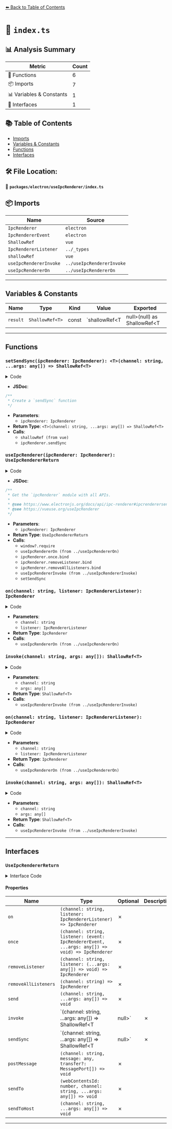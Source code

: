 [⬅️ Back to Table of Contents](../../../index.md)

# 📄 `index.ts`

## 📊 Analysis Summary

| Metric | Count |
|--------|-------|
| 🔧 Functions | 6 |
| 📦 Imports | 7 |
| 📊 Variables & Constants | 1 |
| 📐 Interfaces | 1 |

## 📚 Table of Contents

- [Imports](#imports)
- [Variables & Constants](#variables-constants)
- [Functions](#functions)
- [Interfaces](#interfaces)

## 🛠️ File Location:
📂 **`packages/electron/useIpcRenderer/index.ts`**

## 📦 Imports

| Name | Source |
|------|--------|
| `IpcRenderer` | `electron` |
| `IpcRendererEvent` | `electron` |
| `ShallowRef` | `vue` |
| `IpcRendererListener` | `../_types` |
| `shallowRef` | `vue` |
| `useIpcRendererInvoke` | `../useIpcRendererInvoke` |
| `useIpcRendererOn` | `../useIpcRendererOn` |


---

## Variables & Constants

| Name | Type | Kind | Value | Exported |
|------|------|------|-------|----------|
| `result` | `ShallowRef<T>` | const | `shallowRef<T | null>(null) as ShallowRef<T | null>` | ✗ |


---

## Functions

### `setSendSync(ipcRenderer: IpcRenderer): <T>(channel: string, ...args: any[]) => ShallowRef<T>`

<details><summary>Code</summary>

```ts
function setSendSync(ipcRenderer: IpcRenderer) {
  return <T>(channel: string, ...args: any[]): ShallowRef<T | null> => {
    const result = shallowRef<T | null>(null) as ShallowRef<T | null>
    result.value = ipcRenderer.sendSync(channel, ...args)
    return result
  }
}
```
</details>

- **JSDoc**:
```ts
/**
 * Create a `sendSync` function
 */
```

- **Parameters**:
  - `ipcRenderer: IpcRenderer`
- **Return Type**: `<T>(channel: string, ...args: any[]) => ShallowRef<T>`
- **Calls**:
  - `shallowRef (from vue)`
  - `ipcRenderer.sendSync`
### `useIpcRenderer(ipcRenderer: IpcRenderer): UseIpcRendererReturn`

<details><summary>Code</summary>

```ts
export function useIpcRenderer(ipcRenderer?: IpcRenderer): UseIpcRendererReturn {
  if (!ipcRenderer)
    ipcRenderer = window?.require('electron').ipcRenderer

  if (!ipcRenderer)
    throw new Error('provide IpcRenderer module or enable nodeIntegration')

  return {
    on: (channel: string, listener: IpcRendererListener) => useIpcRendererOn(channel, listener),
    once: ipcRenderer.once.bind(ipcRenderer),
    removeListener: ipcRenderer.removeListener.bind(ipcRenderer),
    removeAllListeners: ipcRenderer.removeAllListeners.bind(ipcRenderer),
    send: ipcRenderer.send,
    invoke: <T>(channel: string, ...args: any[]) => useIpcRendererInvoke<T>(ipcRenderer!, channel, ...args),
    sendSync: setSendSync(ipcRenderer),
    postMessage: ipcRenderer.postMessage,
    sendTo: ipcRenderer.sendTo,
    sendToHost: ipcRenderer.sendToHost,
  }
}
```
</details>

- **JSDoc**:
```ts
/**
 * Get the `ipcRenderer` module with all APIs.
 *
 * @see https://www.electronjs.org/docs/api/ipc-renderer#ipcrenderersendtohostchannel-args
 * @see https://vueuse.org/useIpcRenderer
 */
```

- **Parameters**:
  - `ipcRenderer: IpcRenderer`
- **Return Type**: `UseIpcRendererReturn`
- **Calls**:
  - `window?.require`
  - `useIpcRendererOn (from ../useIpcRendererOn)`
  - `ipcRenderer.once.bind`
  - `ipcRenderer.removeListener.bind`
  - `ipcRenderer.removeAllListeners.bind`
  - `useIpcRendererInvoke (from ../useIpcRendererInvoke)`
  - `setSendSync`
### `on(channel: string, listener: IpcRendererListener): IpcRenderer`

<details><summary>Code</summary>

```ts
(channel: string, listener: IpcRendererListener) => useIpcRendererOn(channel, listener)
```
</details>

- **Parameters**:
  - `channel: string`
  - `listener: IpcRendererListener`
- **Return Type**: `IpcRenderer`
- **Calls**:
  - `useIpcRendererOn (from ../useIpcRendererOn)`
### `invoke(channel: string, args: any[]): ShallowRef<T>`

<details><summary>Code</summary>

```ts
<T>(channel: string, ...args: any[]) => useIpcRendererInvoke<T>(ipcRenderer!, channel, ...args)
```
</details>

- **Parameters**:
  - `channel: string`
  - `args: any[]`
- **Return Type**: `ShallowRef<T>`
- **Calls**:
  - `useIpcRendererInvoke (from ../useIpcRendererInvoke)`
### `on(channel: string, listener: IpcRendererListener): IpcRenderer`

<details><summary>Code</summary>

```ts
(channel: string, listener: IpcRendererListener) => useIpcRendererOn(channel, listener)
```
</details>

- **Parameters**:
  - `channel: string`
  - `listener: IpcRendererListener`
- **Return Type**: `IpcRenderer`
- **Calls**:
  - `useIpcRendererOn (from ../useIpcRendererOn)`
### `invoke(channel: string, args: any[]): ShallowRef<T>`

<details><summary>Code</summary>

```ts
<T>(channel: string, ...args: any[]) => useIpcRendererInvoke<T>(ipcRenderer!, channel, ...args)
```
</details>

- **Parameters**:
  - `channel: string`
  - `args: any[]`
- **Return Type**: `ShallowRef<T>`
- **Calls**:
  - `useIpcRendererInvoke (from ../useIpcRendererInvoke)`

---

## Interfaces

### `UseIpcRendererReturn`

<details><summary>Interface Code</summary>

```ts
export interface UseIpcRendererReturn {
  /**
   * Listens to channel, when a new message arrives listener would be called with listener(event, args...).
   * [ipcRenderer.removeListener](https://www.electronjs.org/docs/api/ipc-renderer#ipcrendererremovelistenerchannel-listener) automatically on unmounted.
   *
   * @see https://www.electronjs.org/docs/api/ipc-renderer#ipcrendereronchannel-listener
   */
  on: (channel: string, listener: IpcRendererListener) => IpcRenderer

  /**
   * Adds a one time listener function for the event. This listener is invoked only the next time a message is sent to channel, after which it is removed.
   *
   * @see https://www.electronjs.org/docs/api/ipc-renderer#ipcrendereroncechannel-listener
   */
  once: (channel: string, listener: (event: IpcRendererEvent, ...args: any[]) => void) => IpcRenderer

  /**
   * Removes the specified listener from the listener array for the specified channel.
   *
   * @see https://www.electronjs.org/docs/api/ipc-renderer#ipcrendererremovelistenerchannel-listener
   */
  removeListener: (channel: string, listener: (...args: any[]) => void) => IpcRenderer

  /**
   * Removes all listeners, or those of the specified channel.
   *
   * @see https://www.electronjs.org/docs/api/ipc-renderer#ipcrendererremovealllistenerschannel
   */
  removeAllListeners: (channel: string) => IpcRenderer

  /**
   * Send an asynchronous message to the main process via channel, along with arguments.
   *
   * @see https://www.electronjs.org/docs/api/ipc-renderer#ipcrenderersendchannel-args
   */
  send: (channel: string, ...args: any[]) => void

  /**
   * Returns Promise<any> - Resolves with the response from the main process.
   * Send a message to the main process via channel and expect a result ~~asynchronously~~.
   * As composition-api, it makes asynchronous operations look like synchronous.
   *
   * @see https://www.electronjs.org/docs/api/ipc-renderer#ipcrendererinvokechannel-args
   */
  invoke: <T>(channel: string, ...args: any[]) => ShallowRef<T | null>

  /**
   * Returns any - The value sent back by the ipcMain handler.
   * Send a message to the main process via channel and expect a result synchronously.
   *
   * @see https://www.electronjs.org/docs/api/ipc-renderer#ipcrenderersendsyncchannel-args
   */
  sendSync: <T>(channel: string, ...args: any[]) => ShallowRef<T | null>

  /**
   * Send a message to the main process, optionally transferring ownership of zero or more MessagePort objects.
   *
   * @see https://www.electronjs.org/docs/api/ipc-renderer#ipcrendererpostmessagechannel-message-transfer
   */
  postMessage: (channel: string, message: any, transfer?: MessagePort[]) => void

  /**
   * Sends a message to a window with webContentsId via channel.
   *
   * @see https://www.electronjs.org/docs/api/ipc-renderer#ipcrenderersendtowebcontentsid-channel-args
   */
  sendTo: (webContentsId: number, channel: string, ...args: any[]) => void

  /**
   * Like ipcRenderer.send but the event will be sent to the <webview> element in the host page instead of the main process.
   *
   * @see https://www.electronjs.org/docs/api/ipc-renderer#ipcrenderersendtohostchannel-args
   */
  sendToHost: (channel: string, ...args: any[]) => void
}
```
</details>

#### Properties

| Name | Type | Optional | Description |
|------|------|----------|-------------|
| `on` | `(channel: string, listener: IpcRendererListener) => IpcRenderer` | ✗ |  |
| `once` | `(channel: string, listener: (event: IpcRendererEvent, ...args: any[]) => void) => IpcRenderer` | ✗ |  |
| `removeListener` | `(channel: string, listener: (...args: any[]) => void) => IpcRenderer` | ✗ |  |
| `removeAllListeners` | `(channel: string) => IpcRenderer` | ✗ |  |
| `send` | `(channel: string, ...args: any[]) => void` | ✗ |  |
| `invoke` | `<T>(channel: string, ...args: any[]) => ShallowRef<T | null>` | ✗ |  |
| `sendSync` | `<T>(channel: string, ...args: any[]) => ShallowRef<T | null>` | ✗ |  |
| `postMessage` | `(channel: string, message: any, transfer?: MessagePort[]) => void` | ✗ |  |
| `sendTo` | `(webContentsId: number, channel: string, ...args: any[]) => void` | ✗ |  |
| `sendToHost` | `(channel: string, ...args: any[]) => void` | ✗ |  |


---